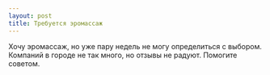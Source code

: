 ```yaml
---
layout: post 
title: Требуется эромассаж 
--- 
```

Хочу эромассаж, но уже пару недель не могу определиться с выбором. Компаний в городе не так много, но отзывы не радуют. Помогите советом.